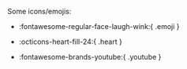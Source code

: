 Some icons/emojis:

- :fontawesome-regular-face-laugh-wink:{ .emoji }

- :octicons-heart-fill-24:{ .heart }

- :fontawesome-brands-youtube:{ .youtube }
